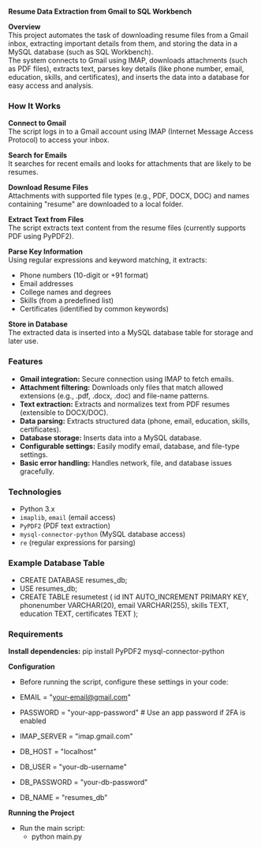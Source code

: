 **Resume Data Extraction from Gmail to SQL Workbench**

**Overview**  
This project automates the task of downloading resume files from a Gmail inbox, extracting important details from them, and storing the data in a MySQL database (such as SQL Workbench).  
The system connects to Gmail using IMAP, downloads attachments (such as PDF files), extracts text, parses key details (like phone number, email, education, skills, and certificates), and inserts the data into a database for easy access and analysis.



### How It Works

**Connect to Gmail**  
The script logs in to a Gmail account using IMAP (Internet Message Access Protocol) to access your inbox.

**Search for Emails**  
It searches for recent emails and looks for attachments that are likely to be resumes.

**Download Resume Files**  
Attachments with supported file types (e.g., PDF, DOCX, DOC) and names containing "resume" are downloaded to a local folder.

**Extract Text from Files**  
The script extracts text content from the resume files (currently supports PDF using PyPDF2).

**Parse Key Information**  
Using regular expressions and keyword matching, it extracts:  
- Phone numbers (10-digit or +91 format)  
- Email addresses  
- College names and degrees  
- Skills (from a predefined list)  
- Certificates (identified by common keywords)

**Store in Database**  
The extracted data is inserted into a MySQL database table for storage and later use.



### Features

- **Gmail integration:** Secure connection using IMAP to fetch emails.  
- **Attachment filtering:** Downloads only files that match allowed extensions (e.g., .pdf, .docx, .doc) and file-name patterns.  
- **Text extraction:** Extracts and normalizes text from PDF resumes (extensible to DOCX/DOC).  
- **Data parsing:** Extracts structured data (phone, email, education, skills, certificates).  
- **Database storage:** Inserts data into a MySQL database.  
- **Configurable settings:** Easily modify email, database, and file-type settings.  
- **Basic error handling:** Handles network, file, and database issues gracefully.



### Technologies

- Python 3.x  
- `imaplib`, `email` (email access)  
- `PyPDF2` (PDF text extraction)  
- `mysql-connector-python` (MySQL database access)  
- `re` (regular expressions for parsing)



### Example Database Table
 - CREATE DATABASE resumes_db;
 - USE resumes_db;
 - CREATE TABLE resumetest (
  id INT AUTO_INCREMENT PRIMARY KEY,
  phonenumber VARCHAR(20),
  email VARCHAR(255),
  skills TEXT,
  education TEXT,
  certificates TEXT
);

### Requirements
**Install dependencies:**
pip install PyPDF2 mysql-connector-python

**Configuration**
- Before running the script, configure these settings in your code:
- EMAIL = "your-email@gmail.com"
- PASSWORD = "your-app-password"  # Use an app password if 2FA is enabled
- IMAP_SERVER = "imap.gmail.com"
  
- DB_HOST = "localhost"
- DB_USER = "your-db-username"
- DB_PASSWORD = "your-db-password"
- DB_NAME = "resumes_db"

**Running the Project**
- Run the main script:
  - python main.py
